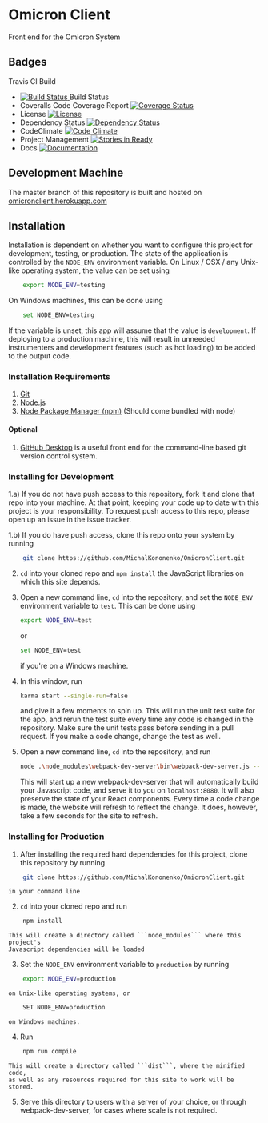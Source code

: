 # Omicron Client #

Front end for the Omicron System

## Badges ##

Travis CI Build

* [![Build Status](
    https://travis-ci.org/MichalKononenko/OmicronServer.svg?branch=master)
    ](https://travis-ci.org/MichalKononenko/OmicronServer) Build Status 
* Coveralls Code Coverage Report [![Coverage Status](https://coveralls.io/repos/MichalKononenko/OmicronClient/badge.svg?branch=master&service=github)](https://coveralls.io/github/MichalKononenko/OmicronClient?branch=master)
* License [![License](https://img.shields.io/badge/License-GNU%20GPL%20v3-blue.svg)](https://www.gnu.org/licenses/gpl-3.0.en.html)
* Dependency Status [![Dependency Status](https://david-dm.org/MichalKononenko/OmicronClient.svg)](https://david-dm.org/MichalKononenko/OmicronClient)
* CodeClimate [![Code Climate](https://codeclimate.com/github/MichalKononenko/OmicronClient/badges/gpa.svg)](https://codeclimate.com/github/MichalKononenko/OmicronClient)
* Project Management [![Stories in Ready](https://badge.waffle.io/MichalKononenko/OmicronClient.svg?label=ready&title=Ready)](http://waffle.io/MichalKononenko/OmicronClient)
* Docs [![Documentation](https://doc.esdoc.org/github.com/MichalKononenko/OmicronClient/badge.svg)](https://doc.esdoc.org/github.com/MichalKononenko/OmicronClient/)

## Development Machine ##

The master branch of this repository is built and hosted on 
[omicronclient.herokuapp.com](omicronclient.herokuapp.com)

## Installation ##

Installation is dependent on whether you want to configure this project
for development, testing, or production. The state of the application is
controlled by the ```NODE_ENV``` environment variable. On Linux / OSX / any
Unix-like operating system, the value can be set using

```bash
    export NODE_ENV=testing
```

On Windows machines, this can be done using

```bash
    set NODE_ENV=testing
```

If the variable is unset, this app will assume that the value is 
```development```. If deploying to a production machine, this will result in
unneeded instrumenters and development features (such as hot loading) to be
added to the output code.

### Installation Requirements ###

1. [Git](git-scm.com)
2. [Node.js](https://nodejs.org/en/)
3. [Node Package Manager (npm)](https://www.npmjs.com/)
    (Should come bundled with node)


#### Optional ####
1. [GitHub Desktop](https://desktop.github.com/) is a useful front end for the
    command-line based git version control system. 

### Installing for Development ###
1.a) If you do not have push access to this repository, fork it and clone that
    repo into your machine. At that point, keeping your code up to date with
    this project is your responsibility. To request push access to this repo,
    please open up an issue in the issue tracker.
    
1.b) If you do have push access, clone this repo onto your system by running
```bash
    git clone https://github.com/MichalKononenko/OmicronClient.git
```
    
2. ```cd``` into your cloned repo and ```npm install``` the JavaScript
    libraries on which this site depends.

3. Open a new command line, ```cd``` into the repository, and set the 
    ```NODE_ENV``` environment variable to ```test```. This can be done using
    
    ```bash
    export NODE_ENV=test
    ```
    
    or
    ```bash
    set NODE_ENV=test
    ```
    
    if you're on a Windows machine.
    
4. In this window, run 
    ```bash 
    karma start --single-run=false
    ```
   
   and give it a few moments to spin up. This will run the unit test suite for
   the app, and rerun the test suite every time any code is changed in the
   repository. Make sure the unit tests pass before sending in a pull request.
   If you make a code change, change the test as well.
   
5. Open a new command line, ```cd``` into the repository, and run

    ```bash
    node .\node_modules\webpack-dev-server\bin\webpack-dev-server.js --inline --hot
    ```
    This will start up a new webpack-dev-server that will automatically build
    your Javascript code, and serve it to you on ```localhost:8080```. It will
    also preserve the state of your React components. Every time a code
    change is made, the website will refresh to reflect the change. It does,
    however, take a few seconds for the site to refresh.

### Installing for Production ###

1. After installing the required hard dependencies for this project, clone
    this repository by running

```bash
    git clone https://github.com/MichalKononenko/OmicronClient.git
```
    in your command line
    
2. ```cd``` into your cloned repo and run

```bash
    npm install
```
    This will create a directory called ```node_modules``` where this project's
    Javascript dependencies will be loaded

3. Set the ```NODE_ENV``` environment variable to ```production``` by running

```bash
    export NODE_ENV=production
```
    on Unix-like operating systems, or
    
```bash
    SET NODE_ENV=production
```
    on Windows machines.

4. Run

```bash
    npm run compile
```
    This will create a directory called ```dist```, where the minified code,
    as well as any resources required for this site to work will be stored.

5. Serve this directory to users with a server of your choice, or through
    webpack-dev-server, for cases where scale is not required.